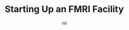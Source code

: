 ---
title: "Starting Up an FMRI Facility"
project_id: 
date: nil
conference_id: ""
presenters:
   - peter_bandettini
summary: "<p>Key Laboratory of Cognitive Science, Chinese Academy of Sciences</p>"
file: /assets/presentations/T123.ppt
filename: T123.ppt
layout: presentation
---